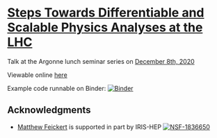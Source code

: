# [Steps Towards Differentiable and Scalable Physics Analyses at the LHC](https://indico.fnal.gov/event/46057/)

Talk at the Argonne lunch seminar series on [December 8th, 2020](https://indico.fnal.gov/event/46057/)

Viewable online [here](https://matthewfeickert.github.io/talk-Argonne-lunch-seminar/index.html)

Example code runnable on Binder: [![Binder](https://mybinder.org/badge_logo.svg)](https://mybinder.org/v2/gh/matthewfeickert/talk-Argonne-lunch-seminar/HEAD?urlpath=lab/tree/example_code)

## Acknowledgments

- [Matthew Feickert](http://www.matthewfeickert.com/) is supported in part by IRIS-HEP
[![NSF-1836650](https://img.shields.io/badge/NSF-1836650-blue.svg)](https://nsf.gov/awardsearch/showAward?AWD_ID=1836650)

